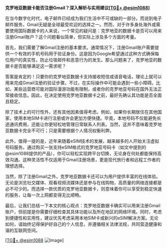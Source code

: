 **克罗地亚数据卡能否注册Gmail？深入解析与实用建议[[TG💪+ @esim1088](https://t.me/s/esim1088)]**

在当今数字化时代，电子邮件已经成为我们生活中不可或缺的一部分。而说到电子邮件服务，Gmail无疑是全球最受欢迎的选择之一。然而，对于许多身处海外或需要使用国际数据卡的人来说，一个常见的疑问是：克罗地亚的数据卡是否可以用来注册Gmail账户？这个问题看似简单，但实际上涉及多个方面的考量。

首先，我们需要了解Gmail注册的基本要求。通常情况下，注册Gmail账户需要提供一个有效的手机号码用于验证身份。这是因为Google希望通过这种方式确保每位用户的真实性，防止垃圾邮件和恶意行为的发生。那么问题来了，克罗地亚的数据卡是否能够满足这一需求呢？

答案是肯定的！只要你的克罗地亚数据卡支持接收短信或语音电话，理论上就可以用来完成Gmail注册的验证步骤。不过，在实际操作中可能会遇到一些小障碍。比如，某些运营商可能对国际漫游功能有限制，或者你的克罗地亚号码在国外无法正常接收信息。因此，在决定使用克罗地亚数据卡之前，最好先确认其功能是否全面且稳定。

除了技术上的可行性外，还有其他因素值得考虑。例如，如果你长期居住在其他国家，使用本地SIM卡进行注册或许会更加方便快捷。毕竟，本地号码不仅能避免长途通讯费用，还能让你更轻松地管理日常联系人列表。当然，这并不意味着克罗地亚数据卡完全不可行；只是需要根据个人情况权衡利弊。

此外，值得一提的是，近年来随着eSIM技术的发展，越来越多的人开始关注虚拟号码服务。通过购买一张支持eSIM格式的克罗地亚号码卡（如文中提到的@esim1088提供的产品），你可以轻松实现跨平台切换，无论身在何处都能保持高效沟通。这种灵活性不仅适用于Gmail注册场景，更是现代旅行者和远程工作者的理想选择。

当然，除了注册Gmail之外，克罗地亚数据卡还可以为用户提供丰富的在线体验。无论是浏览社交媒体、观看视频流媒体还是参与在线购物，高质量的网络连接都是必不可少的。而选择一款优质的克罗地亚数据卡，则意味着你可以享受到稳定快速的服务，让每一次上网都变得无比顺畅。

最后，让我们总结一下本文的核心观点：克罗地亚数据卡确实可以用来注册Gmail账户，但前提是你需要仔细检查其具体功能以及所在地区的网络环境。同时，考虑到便捷性和实用性，建议优先考虑采用本地SIM卡或新兴的eSIM解决方案。无论如何，请始终记得保护好自己的个人信息，并遵循相关法律法规，共同营造健康和谐的互联网空间。

[[TG💪+ @esim1088](https://t.me/s/esim1088) ![Image](https://i.postimg.cc/4NQfJmqS/Snipaste-2025-05-13-00-14-12.png)]